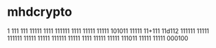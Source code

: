 
# mhdcrypto
1
111
111
11111
1111
111111
1111
11111
11111
101011
11111
11+111
11d112
111111
11111
111111
11111
11111
111111
11111
1111
11111
11111
111011
11111
11111
000100
